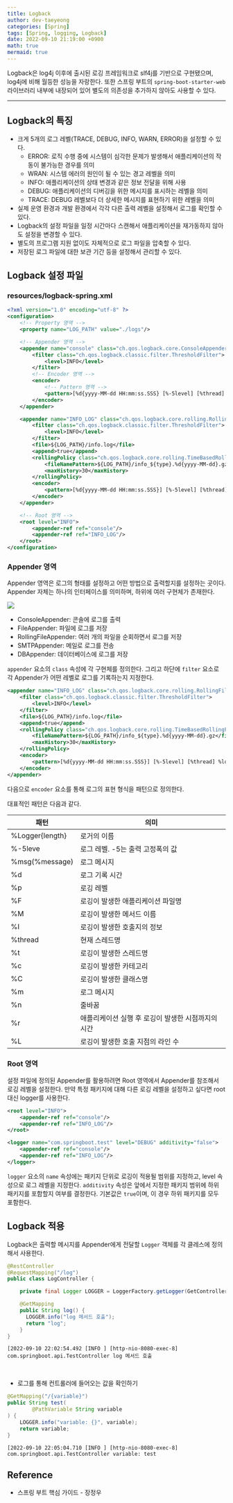 ```yaml
---
title: Logback
author: dev-taeyeong
categories: [Spring]
tags: [Spring, logging, Logback]
date: 2022-09-10 21:19:00 +0900
math: true
mermaid: true
---
```


Logback은 log4j 이후에 출시된 로깅 프레임워크로 slf4j를 기반으로 구현됐으며, log4j에 비해 월등한 성능을 자랑한다. 또한 스프링 부트의 `spring-boot-starter-web` 라이브러리 내부에 내장되어 있어 별도의 의존성을 추가하지 않아도 사용할 수 있다.

---

## Logback의 특징

- 크게 5개의 로그 레벨(TRACE, DEBUG, INFO, WARN, ERROR)을 설정할 수 있다.
  - ERROR: 로직 수행 중에 시스템이 심각한 문제가 발생해서 애플리케이션의 작동이 불가능한 경우를 의미
  - WRAN: 시스템 에러의 원인이 될 수 있는 경고 레벨을 의미
  - INFO: 애플리케이션의 상태 변경과 같은 정보 전달을 위해 사용
  - DEBUG: 애플리케이션의 디버깅을 위한 메시지를 표시하는 레벨을 의미
  - TRACE: DEBUG 레벨보다 더 상세한 메시지를 표현하기 위한 레벨을 의미
- 실제 운영 환경과 개발 환경에서 각각 다른 출력 레벨을 설정해서 로그를 확인할 수 있다.
- Logback의 설정 파일을 일정 시간마다 스캔해서 애플리케이션을 재가동하지 않아도 설정을 변경할 수 있다.
- 별도의 프로그램 지원 없이도 자체적으로 로그 파일을 압축할 수 있다.
- 저장된 로그 파일에 대한 보관 기간 등을 설정해서 관리할 수 있다.

## Logback 설정 파일

### resources/logback-spring.xml
```xml
<?xml version="1.0" encoding="utf-8" ?>
<configuration>
    <!-- Property 영역 -->
    <property name="LOG_PATH" value="./logs"/>

    <!-- Appender 영역 -->
    <appender name="console" class="ch.qos.logback.core.ConsoleAppender">
        <filter class="ch.qos.logback.classic.filter.ThresholdFilter">
            <level>INFO</level>
        </filter>
        <!-- Encoder 영역 -->
        <encoder>
            <!-- Pattern 영역 -->
            <pattern>[%d{yyyy-MM-dd HH:mm:ss.SSS} [%-5level] [%thread] %logger %msg%n</pattern>
        </encoder>
    </appender>

    <appender name="INFO_LOG" class="ch.qos.logback.core.rolling.RollingFileAppender">
        <filter class="ch.qos.logback.classic.filter.ThresholdFilter">
            <level>INFO</level>
        </filter>
        <file>${LOG_PATH}/info.log</file>
        <append>true</append>
        <rollingPolicy class="ch.qos.logback.core.rolling.TimeBasedRollingPolicy">
            <fileNamePattern>${LOG_PATH}/info_${type}.%d{yyyy-MM-dd}.gz</fileNamePattern>
            <maxHistory>30</maxHistory>
        </rollingPolicy>
        <encoder>
            <pattern>[%d{yyyy-MM-dd HH:mm:ss.SSS}] [%-5level] [%thread] %logger %msg%n</pattern>
        </encoder>
    </appender>

    <!-- Root 영역 -->
    <root level="INFO">
        <appender-ref ref="console"/>
        <appender-ref ref="INFO_LOG"/>
    </root>
</configuration>
```

### Appender 영역

Appender 영역은 로그의 형태를 설정하고 어떤 방법으로 출력할지를 설정하는 곳이다. Appender 자체는 하나의 인터페이스를 의미하며, 하위에 여러 구현체가 존재한다.

![](/assets/images/2022-09-10-logback-01.png)

- ConsoleAppender: 콘솔에 로그를 출력
- FileAppender: 파일에 로그를 저장
- RollingFileAppender: 여러 개의 파일을 순회하면서 로그를 저장
- SMTPAppender: 메일로 로그를 전송
- DBAppender: 데이터베이스에 로그를 저장

`appender` 요소의 `class` 속성에 각 구현체를 정의한다. 그리고 하단에 `filter` 요소로 각 Appender가 어떤 레벨로 로그를 기록하는지 지정한다.

```xml
<appender name="INFO_LOG" class="ch.qos.logback.core.rolling.RollingFileAppender">
    <filter class="ch.qos.logback.classic.filter.ThresholdFilter">
        <level>INFO</level>
    </filter>
    <file>${LOG_PATH}/info.log</file>
    <append>true</append>
    <rollingPolicy class="ch.qos.logback.core.rolling.TimeBasedRollingPolicy">
        <fileNamePattern>${LOG_PATH}/info_${type}.%d{yyyy-MM-dd}.gz</fileNamePattern>
        <maxHistory>30</maxHistory>
    </rollingPolicy>
    <encoder>
        <pattern>[%d{yyyy-MM-dd HH:mm:ss.SSS}] [%-5level] [%thread] %logger %msg%n</pattern>
    </encoder>
</appender>
```

다음으로 `encoder` 요소를 통해 로그의 표현 형식을 패턴으로 정의한다.

대표적인 패턴은 다음과 같다.

| 패턴 | 의미 |
|-----|------|
| %Logger{length} | 로거의 이름 |
| %-5leve | 로그 레벨. -5는 출력 고정폭의 값 |
| %msg(%message) | 로그 메시지 |
| %d | 로그 기록 시간 |
| %p | 로깅 레벨 |
| %F | 로깅이 발생한 애플리케이션 파일명 |
| %M | 로깅이 발생한 메서드 이름 |
| %I | 로깅이 발생한 호출지의 정보 |
| %thread | 현재 스레드명 |
| %t | 로깅이 발생한 스레드명 |
| %c | 로깅이 발생한 카테고리 |
| %C | 로깅이 발생한 클래스명 |
| %m | 로그 메시지 |
| %n | 줄바꿈 |
| %r | 애플리케이션 실행 후 로깅이 발생한 시점까지의 시간 |
| %L | 로깅이 발생한 호출 지점의 라인 수 |

### Root 영역

설정 파일에 정의된 Appender를 활용하려면 Root 영역에서 Appender를 참조해서 로깅 레벨을 설정한다. 만약 특정 패키지에 대해 다른 로깅 레벨을 설정하고 싶다면 root 대신 logger를 사용한다.

```xml
<root level="INFO">
    <appender-ref ref="console"/>
    <appender-ref ref="INFO_LOG"/>
</root>
```

```xml
<logger name="com.springboot.test" level="DEBUG" additivity="false">
    <appender-ref ref="console"/>
    <appender-ref ref="INFO_LOG"/>
</logger>
```

`logger` 요소의 `name` 속성에는 패키지 단위로 로깅이 적용될 범위를 지정하고, level 속성으로 로그 레벨을 지정한다. `additivity` 속성은 앞에서 지정한 패키지 범위에 하위 패키지를 포함할지 여부를 결정한다. 기본값은 `true`이며, 이 경우 하위 패키지를 모두 포함한다.

## Logback 적용

Logback은 출력할 메시지를 Appender에게 전달할 `Logger` 객체를 각 클레스에 정의해서 사용한다.

```java
@RestController
@RequestMapping("/log")
public class LogController {

    private final Logger LOGGER = LoggerFactory.getLogger(GetController.class);

    @GetMapping
    public String log() {
      LOGGER.info("log 메서드 호출");
      return "log";
    }
}
```

```console
[2022-09-10 22:02:54.492 [INFO ] [http-nio-8080-exec-8] com.springboot.api.TestController log 메서드 호출
```

<br/>

- 로그를 통해 컨트롤러에 들어오는 값을 확인하기

```java
@GetMapping("/{variable}")
public String test(
        @PathVariable String variable
) {
    LOGGER.info("variable: {}", variable);
    return variable;
}
```

```console
[2022-09-10 22:05:04.710 [INFO ] [http-nio-8080-exec-8] com.springboot.api.TestController variable: test
```

## Reference

- 스프링 부트 핵심 가이드 - 장정우